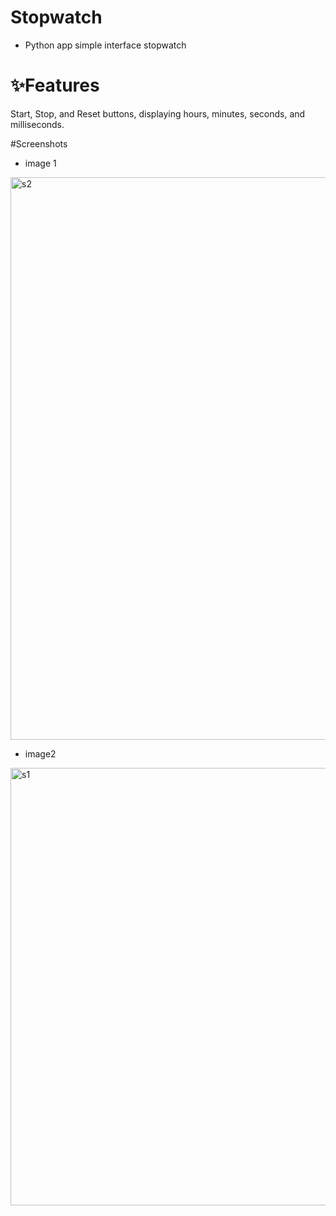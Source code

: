# Stopwatch
- Python app simple interface stopwatch
# ✨Features
Start, Stop, and Reset buttons, displaying hours, minutes, seconds, and milliseconds.

#Screenshots
- image 1
<img width="1600" height="900" alt="s2" src="https://github.com/user-attachments/assets/ee59ffbe-33f7-4169-8c81-c133f697e718" />

- image2
<img width="954" height="700" alt="s1" src="https://github.com/user-attachments/assets/e408b057-7070-4919-bfbf-9b115d16a439" />
